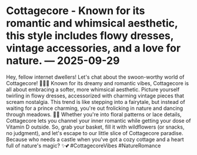 # Cottagecore - Known for its romantic and whimsical aesthetic, this style includes flowy dresses, vintage accessories, and a love for nature. — 2025-09-29

Hey, fellow internet dwellers! Let's chat about the swoon-worthy world of Cottagecore! 🌿🌸✨ Known for its dreamy and romantic vibes, Cottagecore is all about embracing a softer, more whimsical aesthetic. Picture yourself twirling in flowy dresses, accessorized with charming vintage pieces that scream nostalgia. This trend is like stepping into a fairytale, but instead of waiting for a prince charming, you're out frolicking in nature and dancing through meadows. 🌻🍃 Whether you're into floral patterns or lace details, Cottagecore lets you channel your inner romantic while getting your dose of Vitamin D outside. So, grab your basket, fill it with wildflowers (or snacks, no judgment), and let's escape to our little slice of Cottagecore paradise. Because who needs a castle when you've got a cozy cottage and a heart full of nature's magic? ✨💕 #CottagecoreVibes #NatureRomance